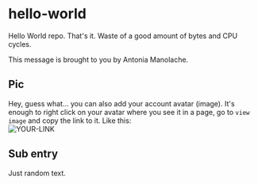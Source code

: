 # hello-world

Hello World repo. That's it. Waste of a good amount of bytes and CPU cycles.

This message is brought to you by Antonia Manolache.

## Pic

Hey, guess what... you can also add your account avatar (image). It's enough to right click on your avatar where you see it in a page, go to `view image` and copy the link to it.
Like this:  
![YOUR-LINK](https://avatars.githubusercontent.com/u/94196089?s=400&u=df2138ac6caebef7cd465beb8e91b23deb262177&v=4)

## Sub entry

Just random text.
